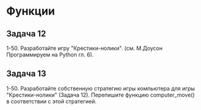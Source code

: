 # Функции

## Задача 12

1-50. Разработайте игру "Крестики-нолики". (см. М.Доусон Программируем на Python гл. 6).


## Задача 13

1-50. Разработайте собственную стратегию игры компьютера для игры "Крестики-нолики" (Задача 12). Перепишите функцию computer_move() в соответствии с этой стратегией. 


